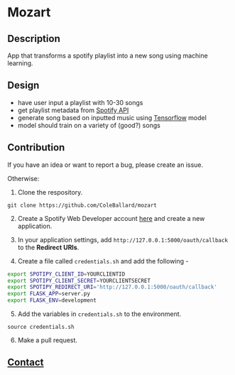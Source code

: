 # Mozart

## Description
App that transforms a spotify playlist into a new song using machine learning.

## Design
- have user input a playlist with 10-30 songs
- get playlist metadata from [Spotify API](https://developer.spotify.com/documentation/web-api/)
- generate song based on inputted music using [Tensorflow](https://github.com/tensorflow/tensorflow) model
- model should train on a variety of (good?) songs

## Contribution
If you have an idea or want to report a bug, please create an issue.

Otherwise:

1. Clone the respository.
```shell
git clone https://github.com/ColeBallard/mozart
```

2. Create a Spotify Web Developer account [here](https://developer.spotify.com/my-applications) and create a new application.

3. In your application settings, add `http://127.0.0.1:5000/oauth/callback` to the **Redirect URIs**. 

4. Create a file called `credentials.sh` and add the following -
```sh
export SPOTIPY_CLIENT_ID=YOURCLIENTID
export SPOTIPY_CLIENT_SECRET=YOURCLIENTSECRET
export SPOTIPY_REDIRECT_URI='http://127.0.0.1:5000/oauth/callback'
export FLASK_APP=server.py
export FLASK_ENV=development
```

5. Add the variables in `credentials.sh` to the environment.
```shell
source credentials.sh
```

6. Make a pull request.

## **[Contact](https://coleb.io/contact)**
